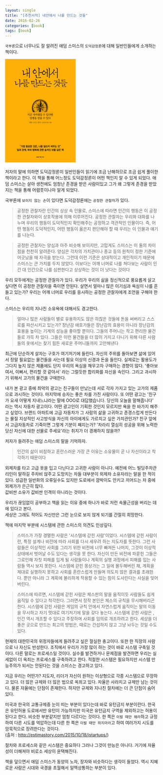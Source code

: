 ```yaml
---
layout: single
title: "[추천서적] 내안에서 나를 만드는 것들"
date: 2016-02-26
categories: [book]
tags: [book]
---
```


`국부론`으로 너무나도 잘 알려진 애덤 스미스의 `도덕감정론`에 대해 일반인들에게 소개하는 책이다.

![adam](/assets/images/adam.jpg)

저자의 말에 의하면 도덕감정론이 일반인들이 읽기에 조금 난해하므로 조금 쉽게 풀이한 책이라고 한다.
이 책을 통해 어느정도 도덕감정론이 어떤 책인지 알 수 있게 되었다.
애덤 스미스는 살아 생전에도 엄청난 존경을 받은 사람이있고 그가 왜 그렇게 존경을 받았지는 책을 통해 어렴풋이나마 알게 되었다.

국부론에 `보이지 않는 손`이 있다면 도덕감정론에는 `공정한 관찰자`가 있다.

> 공정한 관찰자란 인간의 상상 속 인물로, 스미스에 따라면 인간의 행동은 이 공정한 관찰자와이 상호작용에 의해 이루어진다.
> 공정한 관찰자는 우리와 대화를 나누며 우리의 행동이 도덕적인지 확인해주는 공정하고 객관적인 인물이다. 즉, 어떤 행동이 도덕적인지, 어떤 행동이 옳은지 판단해야 할 때 우리는 이 인물과 얘기를 나눈다.

> 공정한 관찰자는 양심과 아주 비슷해 보이지만, 고맙게도 스미스는 이 둘의 차이점을 천천히 알려준다.
> 양심은 각자의 가치관이나 종교 등의 원칙이 정한 기준에 어긋났을 때 자극을 받는다. 그런데 이런 기준은 상대적이고 개인적이기 때문에 스미스는 큰 가치를 두지 않았다.
> 이보다는 어깨 너머로 나를 쳐다보는 사람이 인간 대 인간으로 나를 심판한다고 상상하는 것이 더 낫다는 것이다

우리 모두에게는 공정한 관찰자가 있다. 우리가 우리의 삶을 정신적으로 풍요롭게 살고 싶다면 이 공정한 관찰자을 죽이면 안된다.
살면서 얼마나 많은 이기심과 욕심이 나를 흔들고 있는가? 우리는 어깨 너머로 우리를 응시하는 공정한 관찰자에게 조언을 구해야 한다.

스미스는 우리의 지나친 소유욕에 대해서도 경고한다.

> 얼마나 많은 사람들이 별로 유용하지도 않은 하찮은 것들에 돈을 써버리고 스스로를 파산시키고 있는가? 장난감 애호가들은 장난감의 효용이 아니라 장난감의 효용을 높이는 기계의 성능을 좋아할 뿐이다.
> 그들의 주머니는 작고 편리한 물건들로 가득 차 있다. 그들은 이런 물건들을 더 많이 가지고 다니기 위해 다른 사람들의 옷에서는 찾기 힘든 새로운 주머니들까지 고안해낸다

최근에 단순하게 살자는 구호가 여기저기에 들린다.
자신의 주위를 돌아보면 삶에 있어서 정말 필요없는 물건들을 사는데 필요 이상의 신경과 돈을 들인다. 실제로는 활용도가 그다지 높지 않은 제품에도 단지 우리의 욕심을 채우고자 구매하는 경향이 많다.
'좋아보여서, 이뻐서, 편리할 것 같아서' 라는 그럴듯한 합리화를 자신을 속인다. 그리고 과시하기 위해서 고가의 물건을 구매한다.

내가 본 광고 중에 최악의 광고는 친구들이 만났는데 서로 각자 가지고 있는 고가의 제품으로 과시하는 것이다. 마지막에 승자는 좋은 차를 가진 사람이다.
또 어떤 광고는 '친구가 요새 어떻게 지내느냐라는 말에 OOO로 대답했습니다. 당신의 오늘을 말해줍니다' 라는 역시 자동차 광고이다.
어떤 광고인이 기획한 것인지 모르지만 욕을 한 바가지 해주고 싶었다. 브랜드 아파트에 고급 자동차가 그 사람의 삶을 고귀하고 존경스럽게 만든다는 물질 지상적인 사고방식을 자신의 아이에게도 가르치고 싶은 가치관인가? 친구 앞에서 고급자동차로 기죽이면 그렇게 기분이 째지는가? '차라리 열심히 성공을 위해 노력한 당신 자신에 대한 선물로 주세요'라는 취지가 더 경쾌하지 않을까?

저자가 들려주는 애덤 스미스의 말을 기억하자.

> 인간의 삶이 비참하고 혼란스러운 가장 큰 이유는 소유물이 곧 나 자신이라고 착각하기 때문이다

외제차를 타고 고급 옷을 입고 다닌다고 고귀한 사람이 아니다.
예전에 어느 빌딩주차관리인이 말하길 주차비 않주고 도망치는 차들 대부분이 외제차 소유자라는 말을 한 적이 있다.
성급한 일반화의 오류일수도 있지만 도로에서 깜박이도 안키고 끼어드는 차 중에 외제가가 은근히 많다.  
값비싼 소유가 값비싼 인격이 아니라는 것이다.

우리가 끊임없이 공부하고 책을 읽는 이유 중에 하나가 바로 저런 속물근성을 버리는 데에 있다고 본다.  
세상은 그래도 적어도 자신만은 그런 눈으로 보지 않게 되기를 간절히 희망한다.

책에 마지막 부분에 시스템에 관한 스미스의 의견도 인상깊다.

> 스미스가 가장 경멸한 사람은 '시스템에 갇힌 사람'이었다. 시스템에 갇힌 사람이란, 특정 설계나 비전에 따라 사회를 다시 세우려 하는 지도자를 뜻한다.
> 그런 사람들은 이상적인 사회를 그리기 위한 비전에 너무 빠져든 나머지, 그것이 이상적 상태에서 벗어날 수도 있다는 생각을 못 한다. 자신이 만든 비전에 파묻힌 그들은 그로인해 자칫 피해를 입게 될 사람들이나 계획의 실행 과정에서 피해를 입는 사람들 역시 보지 못한다. 시스템에 갇힌 몽상가는 그 일에 몰두해버린 채, 계획을 제대로 실행하지 못하고 사회를 혼란스럽게 만들며 의도치 않은 결과를 초래한다.
> 뿐만 아니라 그 계획에 불리하게 작용할 수 있는 힘이 도사린다는 사실을 잊어버린다.

> 스미스에 따르면, 시스템에 갇힌 사람은 체스판의 말을 움직이듯 사람들도 쉽게 움직일 수 있다고 착각한다. 그러면서 정작 본인은 체스의 규칙을 무시해버리곤 한다.
> 시스템에 갇힌 사람은 게임의 규칙 안에서 자연스럽게 움직이는 말의 이동을 무시하고 자기 멋대로 여기저기에 말을 갖다 놓는다.
> 시스템에 갇힌 사람은 , 인간 역시 개조할 수 있다고 주장하며 사회를 임의로 개조하려고 한다.
> 세상을 더 좋은 곳으로 만드는 최고의 방법은, 때로는 간섭하지 않고 그냥 놔두는 것일 수도 있다.

현재의 대한민국의 위정자들에게 들려주고 싶은 절실한 충고이다.
또한 한 직장의 사람으로 나 자신도 반성한다.
조직에서 우리가 가장 많이 하는 것이 바로 시스템 구축일 것이다. 다른 말로는 프로세스일 것이다.
실수를 발견하거나 문제점을 발견하면 우리는 실세없이 더 옥죄는 프로세스를 구축하려고 한다. 적절한 시스템은 필요하지만 시스템 만능주의가 되서는 안된다는 것을 스미스는 경고하고 있다.

지금 우리는 어떤가? 지도자, 리더가 자신이 원하는 이상형으로 각종 시스템으로 무장하고 있다. 더 많은 규제와 더 많은 법으로 옥죄고 있다.
자율은 사라지고 규제만 남는 것이다. 물론 자율에는 단점이 존재한다. 하지만 규제와 지나친 절차에는 더 큰 단점이 숨어 있다.

미국과 한국의 교통규제중 눈이 띠는 부분이 있다는데 바로 유턴금지 부분이란다.
한국은 유턴허용 도로에서만 유턴이 가능하지만 미국은 유턴금지 구역을 제외하고는 허용이 된다고 한다.
비슷한 부분같지만 엄청 다르다는 것이다. 한 쪽은 `이럴 때만 해라`하고 규정하여 다른 시도를 억압하는데 다른 한 쪽은 `이럴 때만 하지마라`고 하여 여러가지 시도를 암묵적으로 장려한다는 것이다.  
(출처 : <http://estimastory.com/2015/10/18/istartups/>)

절차와 프로세스와 같은 시스템은 중요하다 그러나 그것이 만능은 아니다. 거기에 자율성이 더해져야 비로소 세상이 윤택해진다.

책을 덮으면서 애덤 스미스가 동양의 노자, 장자와 비슷하다는 생각이 들었다. 역시 지혜로운 사람은 시대와 국경을 초월해서 일맥상통하는 부분이 있다.
